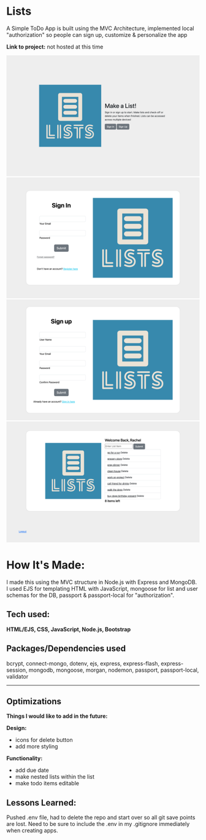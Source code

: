 # Lists
A Simple ToDo App is built using the MVC Architecture, implemented local "authorization" so people can sign up, customize & personalize the app 

**Link to project:** not hosted at this time

![alt tag](/public/images/home.png)
![alt tag](/public/images/sign-in.png)
![alt tag](/public/images/sign-up.png)
![alt tag](/public/images/list.png)

# How It's Made:

I made this using the MVC structure in Node.js with Express and MongoDB. I used EJS for templating HTML with JavaScript, mongoose for list and user schemas for the DB, passport & passport-local for "authorization".

## Tech used: 
**HTML/EJS, CSS, JavaScript, Node.js, Bootstrap**

## Packages/Dependencies used 

bcrypt, connect-mongo, dotenv, ejs, express, express-flash, express-session, mongodb, mongoose, morgan, nodemon, passport, passport-local, validator


---

## Optimizations

**Things I would like to add in the future:**

**Design:**
- icons for delete button
- add more styling

**Functionality:**
- add due date
- make nested lists within the list
- make todo items editable


## Lessons Learned:

Pushed .env file, had to delete the repo and start over so all git save points are lost. Need to be sure to include the .env in my .gitignore immediately when creating apps.

